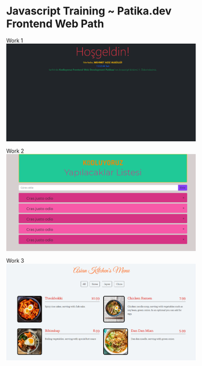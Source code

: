 # Javascript Training ~ Patika.dev Frontend Web Path
Work 1
![](views/javascript-work-1.png)

Work 2
![](views/javascript-work-2.png)

Work 3
![](views/javascript-work-3.png)